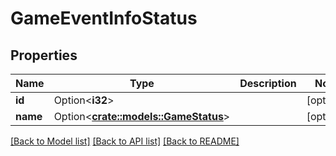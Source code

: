 # GameEventInfoStatus

## Properties

Name | Type | Description | Notes
------------ | ------------- | ------------- | -------------
**id** | Option<**i32**> |  | [optional]
**name** | Option<[**crate::models::GameStatus**](GameStatus.md)> |  | [optional]

[[Back to Model list]](../README.md#documentation-for-models) [[Back to API list]](../README.md#documentation-for-api-endpoints) [[Back to README]](../README.md)


